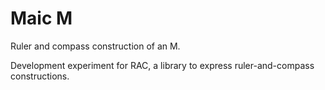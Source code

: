 # Maic M

Ruler and compass construction of an M.

Development experiment for RAC, a library to express ruler-and-compass constructions.
